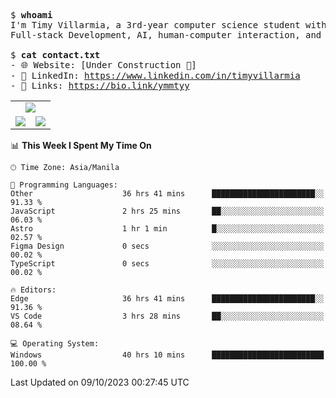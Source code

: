 <pre>
$ <strong>whoami</strong>
I'm Timy Villarmia, a 3rd-year computer science student with a wide range of interests 
Full-stack Development, AI, human-computer interaction, and everything in between.
  
$ <strong>cat contact.txt</strong>
- 🌐 Website: [Under Construction 🚧]
- 💼 LinkedIn: <a href="https://www.linkedin.com/in/timyvillarmia">https://www.linkedin.com/in/timyvillarmia</a>  
- 🔗 Links: <a href="https://bio.link/ymmtyy">https://bio.link/ymmtyy</a>  
</pre>

<table align="center" width="100%"> 
  <tr> 
    <td align="center" colspan="2"> 
     <img src="https://github-profile-summary-cards.vercel.app/api/cards/profile-details?username=TimyVillarmia&theme=dark"/>
    </td> 
  </tr> 
   <tr> 
    <td align="center"> 
       <img src="https://github-readme-stats.vercel.app/api?username=TimyVillarmia&show_icons=true&theme=dark" />
    </td> 
    <td align="center">
      <img src="https://github-readme-stats.vercel.app/api/top-langs/?username=TimyVillarmia&layout=compact&count_private=true&theme=dark"/>
    </td> 
   </tr> 
</table>

<!--START_SECTION:waka-->
📊 **This Week I Spent My Time On** 

```text
🕑︎ Time Zone: Asia/Manila

💬 Programming Languages: 
Other                    36 hrs 41 mins      ███████████████████████░░   91.33 % 
JavaScript               2 hrs 25 mins       ██░░░░░░░░░░░░░░░░░░░░░░░   06.03 % 
Astro                    1 hr 1 min          █░░░░░░░░░░░░░░░░░░░░░░░░   02.57 % 
Figma Design             0 secs              ░░░░░░░░░░░░░░░░░░░░░░░░░   00.02 % 
TypeScript               0 secs              ░░░░░░░░░░░░░░░░░░░░░░░░░   00.02 % 

🔥 Editors: 
Edge                     36 hrs 41 mins      ███████████████████████░░   91.36 % 
VS Code                  3 hrs 28 mins       ██░░░░░░░░░░░░░░░░░░░░░░░   08.64 % 

💻 Operating System: 
Windows                  40 hrs 10 mins      █████████████████████████   100.00 % 
```


 Last Updated on 09/10/2023 00:27:45 UTC
<!--END_SECTION:waka--> 




                                                                                                           
                                                               
                                                                                                     

